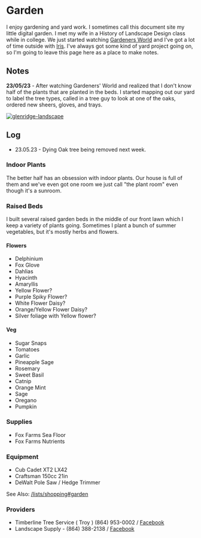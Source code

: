 # Garden

I enjoy gardening and yard work. I sometimes call this document site my little digital garden. I met my wife in a History of Landscape Design class while in college. We just started watching [Gardeners World](/posts/gardeners-world/) and I've got a lot of time outside with [Iris](/notes/dogs). I've always got some kind of yard project going on, so I'm going to leave this page here as a place to make notes.

## Notes

**23/05/23** - After watching Gardeners' World and realized that I don't know half of the plants that are planted in the beds. I started mapping out our yard to label the tree types, called in a tree guy to look at one of the oaks, ordered new sheers, gloves, and trays.

[![glenridge-landscape](/img/glenridge-landscape.jpg)](/img/glenridge-landscape.jpg)

## Log

- 23.05.23 - Dying Oak tree being removed next week.

### Indoor Plants

The better half has an obsession with indoor plants. Our house is full of them and we've even got one room we just call "the plant room" even though it's a sunroom.  

### Raised Beds

I built several raised garden beds in the middle of our front lawn which I keep a variety of plants going. Sometimes I plant a bunch of summer vegetables, but it's mostly herbs and flowers.

#### Flowers

- Delphinium
- Fox Glove
- Dahlias
- Hyacinth
- Amaryllis
- Yellow Flower?
- Purple Spiky Flower?
- White Flower Daisy?
- Orange/Yellow Flower Daisy?
- Silver foliage with Yellow flower?

#### Veg

- Sugar Snaps
- Tomatoes
- Garlic
- Pineapple Sage
- Rosemary
- Sweet Basil
- Catnip
- Orange Mint
- Sage
- Oregano
- Pumpkin

### Supplies

- Fox Farms Sea Floor
- Fox Farms Nutrients

### Equipment

- Cub Cadet XT2 LX42
- Craftsman 150cc 21in
- DeWalt Pole Saw / Hedge Trimmer

See Also: [/lists/shopping#garden](/lists/shopping#garden)

### Providers

- Timberline Tree Service ( Troy ) (864) 953-0002 / [Facebook](https://www.facebook.com/people/Timberline-Tree-Service-LLC/100062993750660/)
- Landscape Supply - (864) 388-2138 / [Facebook](https://www.facebook.com/people/Landscape-Supply-of-Greenwood/100063548891226/)
